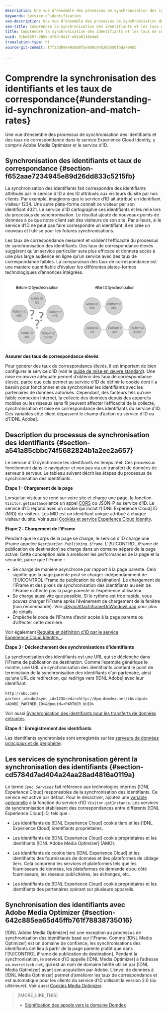 ```yaml
---
description: Une vue d’ensemble des processus de synchronisation des identifiants et des taux de correspondance dans le service Experience Cloud Identity, y compris Adobe Media Optimizer et le service d’ID.
keywords: Service d’identification
seo-description: Une vue d’ensemble des processus de synchronisation des identifiants et des taux de correspondance dans le service Experience Cloud Identity, y compris Adobe Media Optimizer et le service d’ID.
seo-title: Comprendre la synchronisation des identifiants et les taux de correspondance
title: Comprendre la synchronisation des identifiants et les taux de correspondance
uuid: 31bd655f-2b9e-4f8d-9a1f-e81a6110eda8
translation-type: ht
source-git-commit: f7f23d89649a888f5e9d8c94526b550fbda7045b

---
```



# Comprendre la synchronisation des identifiants et les taux de correspondance{#understanding-id-synchronization-and-match-rates}

Une vue d’ensemble des processus de synchronisation des identifiants et des taux de correspondance dans le service Experience Cloud Identity, y compris Adobe Media Optimizer et le service d’ID.

## Synchronisation des identifiants et taux de correspondance {#section-f652aae7234945e89d26dd833c5215fb}

La synchronisation des identifiants fait correspondre des identifiants attribués par le service d’ID à des ID attribués aux visiteurs du site par nos clients. Par exemple, imaginons que le service d’ID ait attribué un identifiant visiteur 1234. Une autre plate-forme connaît ce visiteur par son identifiant 4321. Le service d’ID cartographie ces identifiants et les relie lors du processus de synchronisation. Le résultat ajoute de nouveaux points de données à ce que notre client sait des visiteurs de son site. Par ailleurs, si le service d’ID ne peut pas faire correspondre un identifiant, il en crée un nouveau et l’utilise pour les futures synchronisations.

Les taux de correspondance mesurent et valident l’efficacité du processus de synchronisation des identifiants. Des taux de correspondance élevés suggèrent qu’un service particulier sera plus efficace et donnera accès à une plus large audience en ligne qu’un service avec des taux de correspondance faibles. La comparaison des taux de correspondance est une manière quantifiable d’évaluer les différentes plates-formes technologiques d’annonces intégrées.

![](assets/idsync2.png)

**Assurer des taux de correspondance élevés**

Pour générer des taux de correspondance élevés, il est important de bien configurer le service d’ID (voir le [guide de mise en œuvre standard](../implementation-guides/standard.md#concept-89cd0199a9634fc48644f2d61e3d2445)). Une mise en œuvre adéquate permet d’obtenir des taux de correspondance élevés, parce que cela permet au service d’ID de définir le cookie dont il a besoin pour fonctionner et de synchroniser les identifiants avec les partenaires de données autorisés. Cependant, des facteurs tels qu’une faible connexion Internet, la collecte des données depuis des appareils mobiles ou les réseaux sans fil peuvent affecter l’efficacité de la collecte, synchronisation et mise en correspondance des identifiants du service d’ID. Ces variables côté client dépassent le champ d’action du service d’ID ou d’[!DNL Adobe].

## Description du processus de synchronisation des identifiants {#section-a541a85cbbc74f5682824b1a2ee2a657}

Le service d’ID synchronise les identifiants en temps réel. Ces processus fonctionnent dans le navigateur et non pas via un transfert de données de serveur à serveur. Le tableau suivant décrit les étapes du processus de synchronisation des identifiants.

**Étape 1 : Chargement de la page**

Lorsqu’un visiteur se rend sur votre site et charge une page, la fonction `Visitor.getInstance`lance un appel [CORS](../reference/cors.md#concept-6c280446990d46d88ba9da15d2dcc758) ou JSON-P au service d’ID. Le service d’ID répond avec un cookie qui inclut l’[!DNL Experience Cloud] ID (MID) du visiteur. Les MID est un identifiant unique attribué à chaque visiteur du site. Voir aussi [Cookies et service Experience Cloud Identity](../introduction/cookies.md).

**Étape 2 : Chargement de l’iFrame**

Pendant que le corps de la page se charge, le service d’ID charge une iFrame appelée *`Destination Publishing iFrame`*. L’[!UICONTROL iFrame de publication de destination] se charge dans un domaine séparé de la page active. Cette conception aide à améliorer les performances de la page et la sécurité, parce que l’iFrame :

* Se charge de manière asynchrone par rapport à la page parente. Cela signifie que la page parente peut se charger indépendamment de l’[!UICONTROL iFrame de publication de destination]. Le chargement de l’iFrame et des pixels de synchronisation des identifiants au sein de l’iFrame n’affecte pas la page parente ni l’expérience utilisateur.
* Se charge aussi vite que possible. Si le rythme est trop rapide, vous pouvez charger l’iFrame après l’événement de chargement de la fenêtre (non recommandé). Voir [idSyncAttachIframeOnWindowLoad](../library/function-vars/idsyncattachiframeonwindowload.md#reference-b86b7112e0814a4c82c4e24c158508f4) pour plus de détails.
* Empêche le code de l’iFrame d’avoir accès à la page parente ou d’affecter cette dernière.

Voir également [Requête et définition d’ID par le service Experience Cloud Identity...](../introduction/id-request.md#concept-2caacebb1d244402816760e9b8bcef6a).

**Étape 3 : Déclenchement des synchronisations d’identifiants**

La synchronisation des identifiants est une URL qui se déclenche dans l’iFrame de publication de destination. Comme l’exemple générique le montre, une URL de synchronisation des identifiants contient le point de terminaison de la synchronisation des identifiants d’un partenaire, ainsi qu’une URL de redirection, qui redirige vers [!DNL Adobe] avec leur identifiant.

`http://abc.com?partner_id=abc&sync_id=123&redir=http://dpm.demdex.net/ibs:dpid=<ADOBE_PARTNER_ID>&dpuuid=<PARTNER_UUID>`

Voir aussi [Synchronisation des identifiants pour les transferts de données entrantes](https://marketing.adobe.com/resources/help/en_US/aam/c_id_sync_in.html).

**Étape 4 : Enregistrement des identifiants**

Les identifiants synchronisés sont enregistrés sur les [serveurs de données principaux et de périphérie](https://marketing.adobe.com/resources/help/en_US/aam/c_compedge.html).

## Les services de synchronisation gèrent la synchronisation des identifiants {#section-cd5784d7ad404a24aa28ad4816a0119a}

Le terme *`Sync Services`* fait référence aux technologies internes [!DNL Experience Cloud] responsables de la synchronisation des identifiants. Ce service est activé par défaut. Pour le désactiver, ajoutez une [variable optionnelle](../library/function-vars/disableidsync.md#reference-589d6b489ac64eddb5a7ff758945e414) à la fonction du service d’ID `Visitor.getInstance`. Les services de synchronisation établissent des correspondances entre différents [!DNL Experience Cloud] ID, tels que :

* Les identifiants de [!DNL Experience Cloud] cookie tiers et les [!DNL Experience Cloud] identifiants propriétaires.

* Les identifiants de [!DNL Experience Cloud] cookie propriétaires et les identifiants [!DNL Adobe Media Optimizer] (AMO).

* Les identifiants de cookie tiers [!DNL Experience Cloud] et les identifiants des fournisseurs de données et des plateformes de ciblage tiers. Cela comprend les services et plateformes tels que les fournisseurs de données, les plateformes de demande et/ou côté fournisseurs, les réseaux publicitaires, les échanges, etc.
* Les identifiants de [!DNL Experience Cloud] cookie propriétaires et les identifiants des partenaires opérant sur plusieurs appareils.

## Synchronisation des identifiants avec Adobe Media Optimizer {#section-642c885ea65d45ffb761f78838735016}

[!DNL Adobe Media Optimizer] est une exception au processus de synchronisation des identifiants basé sur l’iFrame. Comme [!DNL Media Optimizer] est un domaine de confiance, les synchronisations des identifiants ont lieu à partir de la page parente plutôt que dans l’[!UICONTROL iFrame de publication de destination]. Pendant la synchronisation, le service d’ID appelle [!DNL Media Optimizer] à l’adresse `cm.eversttech.net`, qui est un nom de domaine hérité utilisé par [!DNL Media Optimizer] avant son acquisition par Adobe. L’envoi de données à [!DNL Media Optimizer] permet d’améliorer les taux de correspondance et est automatique pour les clients du service d’ID utilisant la version 2.0 (ou ultérieure). Voir aussi [Cookies Media Optimizer](https://marketing.adobe.com/resources/help/fr_FR/whitepapers/cookies/cookies_media_optimizer.html).

>[!MORE_LIKE_THIS]
>
>* [Signification des appels vers le domaine Demdex](https://marketing.adobe.com/resources/help/en_US/aam/demdex-calls.html)

